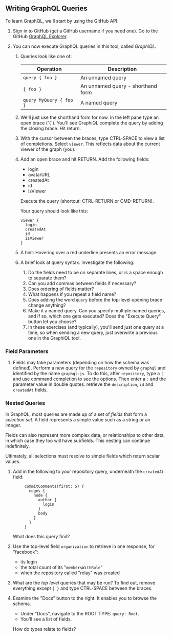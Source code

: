 
## Writing GraphQL Queries

To learn GraphQL, we'll start by using the GitHub API.

1. Sign in to GitHub (get a GitHub username if you need one).
   Go to the GitHub [GraphQL Explorer](https://developer.github.com/early-access/graphql/explorer/).

2. You can now execute GraphQL queries in this tool, called _GraphiQL_.

   1. Queries look like one of:

      Operation | Description
      ---|---
      `query { foo }`           | An unnamed query
      `{ foo }`                 | An unnamed query - shorthand form
      `query MyQuery { foo }`   | A named query

   2. We'll just use the shorthand form for now.
      In the left pane type an open brace ('`{`'). You'll see GraphiQL complete the query by adding the closing brace.
      Hit return.

   3. With the cursor between the braces, type CTRL-SPACE to view a list of completions. Select `viewer`. This reflects data about the current viewer of the graph (you).

   4. Add an open brace and hit RETURN. Add the following fields:

      - login
      - avatarURL
      - createdAt
      - id
      - isViewer    

      Execute the query (shortcut: CTRL-RETURN or CMD-RETURN).

      Your query should look like this:

          viewer {
            login
            createdAt
            id
            isViewer    
          }

   5. A hint: Hovering over a red underline presents an error message.

   6. A brief look at query syntax. Investigate the following:

      1. Do the fields need to be on separate lines, or is a space enough to separate them?
      2. Can you add commas between fields if necessary?
      3. Does ordering of fields matter?
      4. What happens if you repeat a field name?
      5. Does adding the word `query` before the top-level opening brace change anything?
      6. Make it a named query. Can you specify multiple named queries, and if so, which one gets executed? Does the "Execute Query" button let you choose?
      7. In these exercises (and typically), you'll send just one query at a time, so when sending a new query, just overwrite a previous one in the GraphiQL tool.

### Field Parameters

   1. Fields may take parameters (depending on how the schema was defined). Perform a new query for the `repository` owned by `graphql` and identified by the name `graphql-js`. To do this, after `repository`, type a `(` and use command completion to see the options. Then enter a `:` and the parameter value in double quotes. retrieve the `description`, `id` and `createdAt` fields.


### Nested Queries

In GraphQL, most queries are made up of a set of _fields_ that form a _selection set_. A field represents a simple value such as a string or an integer.

Fields can also represent more complex data, or relationships to other data, in which case they too will have subfields. This nesting can continue indefinitely.

Ultimately, all selections must resolve to simple fields which return scalar values.

  1. Add in the following to your repository query, underneath the `createdAt` field:

              commitComments(first: 5) {
                edges {
                  node {
                    author {
                      login
                    }
                    body
                  }
                }
              }

       What does this query find?

  2. Use the top-level field `organization` to retrieve in one response, for "facebook":

      - its login
      - the total count of its "`membersWithRole`"
      - when the repository called "relay" was created


  3. What are the _top level_ queries that may be run? To find out, remove everything except `{ }` and type CTRL-SPACE between the braces.

  4. Examine the "Docs" button to the right. It enables you to browse the schema.
     - Under "Docs", navigate to the ROOT TYPE: `query: Root`.
     - You'll see a list of fields.

     How do types relate to fields?
